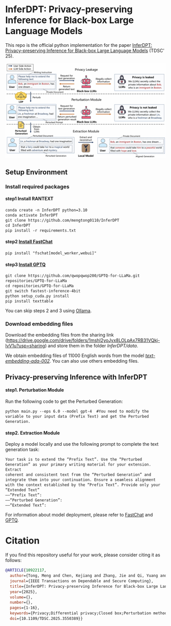# InferDPT: Privacy-preserving Inference for Black-box Large Language Models

This repo is the official python implementation for the paper [InferDPT: Privacy-preserving Inference for Black-box Large Language Models](https://arxiv.org/pdf/2310.12214) (TDSC' 25).

<p align="center">
<img src="img.png" alt="" width="800" title="The overview of InferDPT. The Prefix text is the perturbed document 𝐷𝑜𝑐𝑝 via RANTEXT. We use the same color to mark the perturbed parts in the raw document and the perturbed document. We also use the same color to highlight identical text appearing in the perturbed generation result, the extraction generation result, and the non-private generation result.
"/>
</p>

## Setup Environment

### Install required packages

#### step1  Install RANTEXT

```shell
conda create -n InferDPT python=3.10
conda activate InferDPT
git clone https://github.com/mengtong0110/InferDPT
cd InferDPT
pip install -r requirements.txt
```

#### step2  [Install FastChat](https://github.com/lm-sys/FastChat)

```
pip install "fschat[model_worker,webui]"
```

#### step3  [Install GPTQ](https://github.com/qwopqwop200/GPTQ-for-LLaMa)

```
git clone https://github.com/qwopqwop200/GPTQ-for-LLaMa.git repositories/GPTQ-for-LLaMa
cd repositories/GPTQ-for-LLaMa
git switch fastest-inference-4bit
python setup_cuda.py install
pip install texttable
```

You can skip steps 2 and 3 using [Ollama](https://github.com/ollama/ollama/tree/main).
### Download embedding files

Download the embedding files from the sharing link (https://drive.google.com/drive/folders/1mshI2yoJyx8LOLpAx7RB31VQkj-lvV1u?usp=sharing) and store them in the folder *InferDPT/data*.

We obtain embedding files of 11000 English words from the model [*text-embedding-ada-002*](https://openai.com/blog/new-and-improved-embedding-model). You can also use others embedding files.



## Privacy-preserving Inference with InferDPT

#### step1. Perturbation Module

Run the following code to get the Perturbed Generation:

```
python main.py --eps 6.0 --model gpt-4  #You need to modify the variable to your input data (Prefix Text) and get the Perturbed Generation.
```

#### step2. Extraction Module

Deploy a model locally and use the following prompt to complete the text generation task:

```
Your task is to extend the “Prefix Text”. Use the “Perturbed Generation” as your primary writing material for your extension. Extract
coherent and consistent text from the “Perturbed Generation” and
integrate them into your continuation. Ensure a seamless alignment
with the context established by the “Prefix Text”. Provide only your
“Extended Text”
——“Prefix Text”:
——“Perturbed Generation”:
——“Extended Text”:
```

For information about model deployment, please refer to [FastChat](https://github.com/lm-sys/FastChat) and [GPTQ](https://github.com/qwopqwop200/GPTQ-for-LLaMa).

# Citation

If you find this repository useful for your work, please consider citing it as follows:

```bibtex
@ARTICLE{10922117,
  author={Tong, Meng and Chen, Kejiang and Zhang, Jie and Qi, Yuang and Zhang, Weiming and Yu, Nenghai and Zhang, Tianwei and Zhang, Zhikun},
  journal={IEEE Transactions on Dependable and Secure Computing}, 
  title={InferDPT: Privacy-preserving Inference for Black-box Large Language Models}, 
  year={2025},
  volume={},
  number={},
  pages={1-16},
  keywords={Privacy;Differential privacy;Closed box;Perturbation methods;Protection;Large language models;Computational modeling;Writing;Chatbots;Vocabulary;Differential privacy;black box;inference;large language model},
  doi={10.1109/TDSC.2025.3550389}}
```